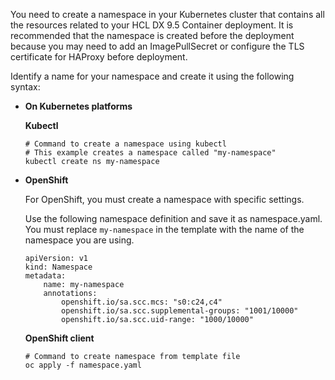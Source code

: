 You need to create a namespace in your Kubernetes cluster that contains all the resources related to your HCL DX 9.5 Container deployment. It is recommended that the namespace is created before the deployment because you may need to add an ImagePullSecret or configure the TLS certificate for HAProxy before deployment.

Identify a name for your namespace and create it using the following syntax:

-   **On Kubernetes platforms**

    **Kubectl**

    ```
    # Command to create a namespace using kubectl
    # This example creates a namespace called "my-namespace"
    kubectl create ns my-namespace
    ```

-   **OpenShift**

    For OpenShift, you must create a namespace with specific settings.

    Use the following namespace definition and save it as namespace.yaml. You must replace `my-namespace` in the template with the name of the namespace you are using.

    ```
    apiVersion: v1
    kind: Namespace
    metadata:
        name: my-namespace
        annotations:
            openshift.io/sa.scc.mcs: "s0:c24,c4"
            openshift.io/sa.scc.supplemental-groups: "1001/10000"
            openshift.io/sa.scc.uid-range: "1000/10000"
    ```

    **OpenShift client**

    ```
    # Command to create namespace from template file
    oc apply -f namespace.yaml
    ```

